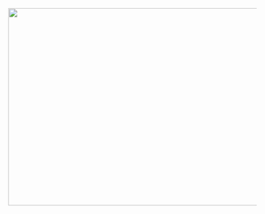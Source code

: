 <div id="header" align="center">

  <img src="https://i.imgur.com/y2SPx4E.jpg" width="800" height="400">

</div>
